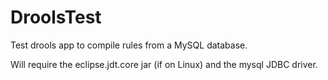 DroolsTest
==========

Test drools app to compile rules from a MySQL database.

Will require the eclipse.jdt.core jar (if on Linux) and the mysql JDBC driver.
